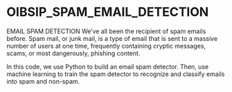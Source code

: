 # OIBSIP_SPAM_EMAIL_DETECTION

EMAIL SPAM DETECTION We’ve all been the recipient of spam emails before. Spam mail, or junk mail, is a type of email that is sent to a massive number of users at one time, frequently containing cryptic messages, scams, or most dangerously, phishing content.

In this code, we use Python to build an email spam detector. Then, use machine learning to train the spam detector to recognize and classify emails into spam and non-spam.
